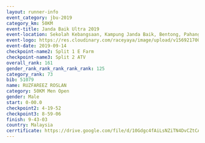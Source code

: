 ```yaml
---
layout: runner-info 
event_category: jbu-2019 
category_km: 50KM 
event-title: Janda Baik Ultra 2019 
event-location: Sekolah Kebangsaan, Kampung Janda Baik, Bentong, Pahang, Malaysia 
event-logo: https://res.cloudinary.com/raceyaya/image/upload/v1569217009/logo/janda-baik_vch1pc.jpg 
event-date: 2019-09-14 
checkpoint-name2: Split 1 E Farm 
checkpoint-name3: Split 2 ATV 
overall_rank: 161
gender_rank_rank_rank_rank_rank: 125
category_rank: 73
bib: 51079
name: RUZFAREEZ ROSLAN
category: 50KM Men Open
gender: Male
start: 0-00.0
checkpoint2: 4-19-52
checkpoint3: 8-59-06
finish: 9-43-03
country: Malaysia
cerrtificate: https://drive.google.com/file/d/10Gdgc4fAiLsNZiTN4DvCZtCApTgq5-wn/view?usp=sharing
---
```

